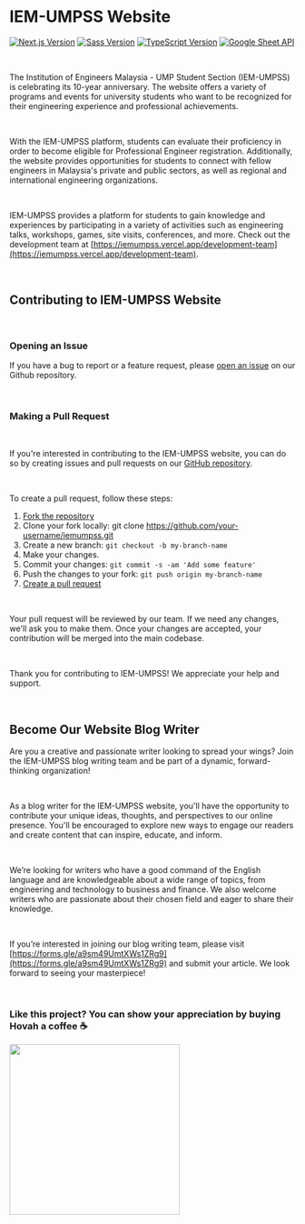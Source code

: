 # IEM-UMPSS Website

[![Next.js Version](https://img.shields.io/badge/next-13.1.1-brightgreen)](https://github.com/iemumpss/iemumpss.vercel.app) [![Sass Version](https://img.shields.io/badge/sass-1.57.1-ff69b4)](https://github.com/iemumpss/iemumpss.vercel.app) [![TypeScript Version](https://img.shields.io/badge/typescript-4.9.4-blue)](https://github.com/iemumpss/iemumpss.vercel.app) [![Google Sheet API](https://img.shields.io/badge/google%20sheet%20api-enabled-green)](https://github.com/iemumpss/iemumpss.vercel.app)

<br/>

The Institution of Engineers Malaysia - UMP Student Section (IEM-UMPSS) is celebrating its 10-year anniversary. The website offers a variety of programs and events for university students who want to be recognized for their engineering experience and professional achievements.

<br/>

With the IEM-UMPSS platform, students can evaluate their proficiency in order to become eligible for Professional Engineer registration. Additionally, the website provides opportunities for students to connect with fellow engineers in Malaysia's private and public sectors, as well as regional and international engineering organizations.

<br/>

IEM-UMPSS provides a platform for students to gain knowledge and experiences by participating in a variety of activities such as engineering talks, workshops, games, site visits, conferences, and more. Check out the development team at [https://iemumpss.vercel.app/development-team](https://iemumpss.vercel.app/development-team).

<br/>

## Contributing to IEM-UMPSS Website

<br/>

### Opening an Issue
If you have a bug to report or a feature request, please [open an issue](https://github.com/IEM-UMPSS/iemumpss/issues) on our Github repository.

<br/>

### Making a Pull Request

<br/>

If you're interested in contributing to the IEM-UMPSS website, you can do so by creating issues and pull requests on our [GitHub repository](https://github.com/IEM-UMPSS/iemumpss). 

<br/>

To create a pull request, follow these steps:
1. [Fork the repository](https://github.com/IEM-UMPSS/iemumpss/fork)
2. Clone your fork locally: git clone https://github.com/your-username/iemumpss.git
3. Create a new branch: `git checkout -b my-branch-name`
4. Make your changes.
5. Commit your changes: `git commit -s -am 'Add some feature'`
6. Push the changes to your fork: `git push origin my-branch-name`
7. [Create a pull request](https://github.com/IEM-UMPSS/iemumpss/compare)

<br/>

Your pull request will be reviewed by our team. If we need any changes, we'll ask you to make them. Once your changes are accepted, your contribution will be merged into the main codebase.

<br/>

Thank you for contributing to IEM-UMPSS! We appreciate your help and support.

<br/>

## Become Our Website Blog Writer
Are you a creative and passionate writer looking to spread your wings? Join the IEM-UMPSS blog writing team and be part of a dynamic, forward-thinking organization!

<br/>

As a blog writer for the IEM-UMPSS website, you'll have the opportunity to contribute your unique ideas, thoughts, and perspectives to our online presence. You'll be encouraged to explore new ways to engage our readers and create content that can inspire, educate, and inform.

<br/>

We’re looking for writers who have a good command of the English language and are knowledgeable about a wide range of topics, from engineering and technology to business and finance. We also welcome writers who are passionate about their chosen field and eager to share their knowledge.

<br/>

If you’re interested in joining our blog writing team, please visit [https://forms.gle/a9sm49UmtXWs1ZRg9](https://forms.gle/a9sm49UmtXWs1ZRg9) and submit your article. We look forward to seeing your masterpiece!

<br/>

### Like this project? You can show your appreciation by buying Hovah a coffee ☕
<a target="_blank" rel="noopener noreferrer" href="https://www.buymeacoffee.com/hovahyii">
<img src="https://github.com/appcraftstudio/buymeacoffee/raw/master/Images/snapshot-bmc-button.png" width="300" style="max-width:100%;">
</a>

<br/>